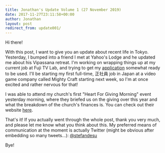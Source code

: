 ```yaml
---
title: Jonathan's Update Volume 1 (27 November 2019)
date: 2017-11-27T23:11:58+00:00
author: Jonathan
layout: post
redirect_from: update001/
---
```

Hi there!

With this post, I want to give you an update about recent life in Tokyo. Yesterday, I bumped into a friend I met at Yahoo's Lodge and he updated me about his Vipassana retreat. I'm working on wrapping things up at my current job at Fuji TV Lab, and trying to get my <a href="https://japaninfojobs.netlify.com" target="_blank">application</a> somewhat ready to be used. I'll be starting my first full-time, 正社員 job in Japan at a video game company called Mighty Craft starting next week, so I'm at once excited and rather nervous for that!

I was able to attend my church's first "Heart For Giving Morning" event yesterday morning, where they briefed us on the giving over this year and what the breakdown of the church's finances is. You can check out their website <a href="https://mylifehouse.com" target="_blank">here</a>.

That's it! If you actually went through the whole post, thank you very much, and please let me know what you think about this. My preferred means of communication at the moment is actually Twitter (might be obvious after embedding so many tweets...): <a href="https://twitter.com/stefandesu" target="_blank" rel="noopener">@stefandesu</a>

Bye!